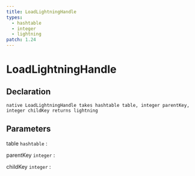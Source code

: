 ```yaml
---
title: LoadLightningHandle
types:
  - hashtable
  - integer
  - lightning
patch: 1.24
---
```


# LoadLightningHandle

## Declaration

```jass
native LoadLightningHandle takes hashtable table, integer parentKey, integer childKey returns lightning
```

## Parameters
table `hashtable`
: 

parentKey `integer`
: 

childKey `integer`
: 
